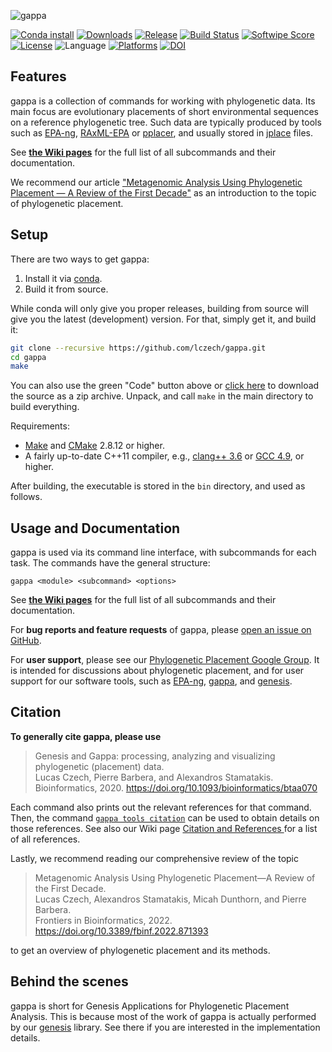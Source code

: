 ![gappa](/doc/logo/logo_readme.png?raw=true "gappa")

<!-- Genesis Applications for Phylogenetic Placement Analysis -->

[![Conda install](https://img.shields.io/conda/vn/bioconda/gappa)](https://anaconda.org/bioconda/gappa)
[![Downloads](https://img.shields.io/conda/dn/bioconda/gappa)](https://anaconda.org/bioconda/gappa)
[![Release](https://img.shields.io/github/v/release/lczech/gappa.svg)](https://github.com/lczech/gappa/releases)
[![Build Status](https://travis-ci.org/lczech/gappa.svg?branch=master)](https://travis-ci.org/lczech/gappa)
[![Softwipe Score](https://img.shields.io/badge/softwipe-9.0/10.0-blue)](https://github.com/adrianzap/softwipe/wiki/Code-Quality-Benchmark)
[![License](https://img.shields.io/badge/license-GPLv3-blue.svg)](http://www.gnu.org/licenses/gpl.html)
![Language](https://img.shields.io/badge/language-C%2B%2B11-lightgrey.svg)
[![Platforms](https://img.shields.io/conda/pn/bioconda/gappa)](https://anaconda.org/bioconda/gappa)
[![DOI](https://img.shields.io/badge/doi-10.1093%2Fbioinformatics%2Fbtaa070-blue)](https://doi.org/10.1093/bioinformatics/btaa070)

Features
-------------------

gappa is a collection of commands for working with phylogenetic data.
Its main focus are evolutionary placements of short environmental sequences on a reference phylogenetic tree.
Such data are typically produced by tools such as [EPA-ng](https://github.com/Pbdas/epa-ng),
[RAxML-EPA](http://sco.h-its.org/exelixis/web/software/epa/index.html) or
[pplacer](http://matsen.fhcrc.org/pplacer/), and usually stored in
[jplace](http://journals.plos.org/plosone/article?id=10.1371/journal.pone.0031009) files.
<!-- It however also offers some commands for working with data such as sequences or trees. -->
See [**the Wiki pages**](https://github.com/lczech/gappa/wiki)
for the full list of all subcommands and their documentation.

We recommend our article ["Metagenomic Analysis Using Phylogenetic Placement — A Review of the First Decade"](https://doi.org/10.3389/fbinf.2022.871393) as an introduction to the topic of phylogenetic placement.

Setup
-------------------

There are two ways to get gappa:

1. Install it via [conda](https://anaconda.org/bioconda/gappa).
2. Build it from source.

While conda will only give you proper releases,
building from source will give you the latest (development) version.
For that, simply get it, and build it:

~~~.sh
git clone --recursive https://github.com/lczech/gappa.git
cd gappa
make
~~~

You can also use the green "Code" button above or
[click here](https://github.com/lczech/gappa/archive/master.zip) to download the source as a zip
archive. Unpack, and call `make` in the main directory to build everything.

Requirements:

 *  [Make](https://www.gnu.org/software/make/) and [CMake](https://cmake.org/) 2.8.12 or higher.
 *  A fairly up-to-date C++11 compiler, e.g.,
    [clang++ 3.6](http://clang.llvm.org/) or [GCC 4.9](https://gcc.gnu.org/), or higher.

After building, the executable is stored in the `bin` directory, and used as follows.

Usage and Documentation
-------------------

gappa is used via its command line interface, with subcommands for each task.
The commands have the general structure:

    gappa <module> <subcommand> <options>

<!-- The modules are simply a way of organizing the commands,
and have no [deeper meaning](https://en.wikipedia.org/wiki/42_%28answer%29). -->

See [**the Wiki pages**](https://github.com/lczech/gappa/wiki)
for the full list of all subcommands and their documentation.

For **bug reports and feature requests** of gappa, please
[open an issue on GitHub](https://github.com/lczech/gappa/issues).

For **user support**, please see our
[Phylogenetic Placement Google Group](https://groups.google.com/forum/#!forum/phylogenetic-placement).
It is intended for discussions about phylogenetic placement,
and for user support for our software tools, such as [EPA-ng](https://github.com/Pbdas/epa-ng),
[gappa](https://github.com/lczech/gappa), and [genesis](https://github.com/lczech/genesis).

Citation
-------------------

**To generally cite gappa, please use**

> Genesis and Gappa: processing, analyzing and visualizing phylogenetic (placement) data.<br />
> Lucas Czech, Pierre Barbera, and Alexandros Stamatakis.<br />
> Bioinformatics, 2020. https://doi.org/10.1093/bioinformatics/btaa070<br />

Each command also prints out the relevant references for that command. Then, the command [`gappa tools citation`](https://github.com/lczech/gappa/wiki/Subcommand:-citation) can be used to obtain details on those references. See also our Wiki page [Citation and References
](https://github.com/lczech/gappa/wiki/Citation-and-References) for a list of all references.

Lastly, we recommend reading our comprehensive review of the topic

> Metagenomic Analysis Using Phylogenetic Placement—A Review of the First Decade.<br />
> Lucas Czech, Alexandros Stamatakis, Micah Dunthorn, and Pierre Barbera.<br />
> Frontiers in Bioinformatics, 2022. https://doi.org/10.3389/fbinf.2022.871393  

to get an overview of phylogenetic placement and its methods.

Behind the scenes
-------------------

gappa is short for Genesis Applications for Phylogenetic Placement Analysis.
This is because most of the work of gappa is actually performed by our [genesis](https://github.com/lczech/genesis) library.
See there if you are interested in the implementation details.
